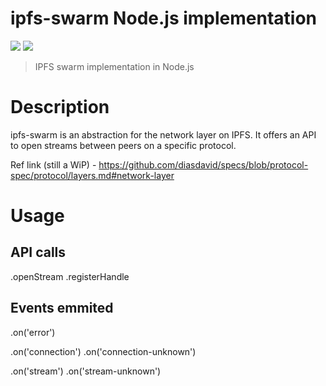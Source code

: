 ipfs-swarm Node.js implementation
=================================

[![](https://img.shields.io/badge/made%20by-Protocol%20Labs-blue.svg?style=flat-square)](http://ipn.io) [![](https://img.shields.io/badge/freenode-%23ipfs-blue.svg?style=flat-square)](http://webchat.freenode.net/?channels=%23ipfs)

> IPFS swarm implementation in Node.js

# Description

ipfs-swarm is an abstraction for the network layer on IPFS. It offers an API to open streams between peers on a specific protocol.

Ref link (still a WiP) - https://github.com/diasdavid/specs/blob/protocol-spec/protocol/layers.md#network-layer

# Usage

## API calls

.openStream
.registerHandle

## Events emmited

.on('error')

.on('connection')
.on('connection-unknown')

.on('stream')
.on('stream-unknown')
